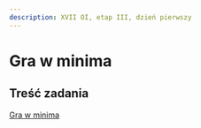 ```yaml
---
description: XVII OI, etap III, dzień pierwszy
---
```


# Gra w minima

## Treść zadania

[Gra w minima](https://szkopul.edu.pl/problemset/problem/zGq2aLbEYfP96wuSl8SSYSGs/site/?key=statement)